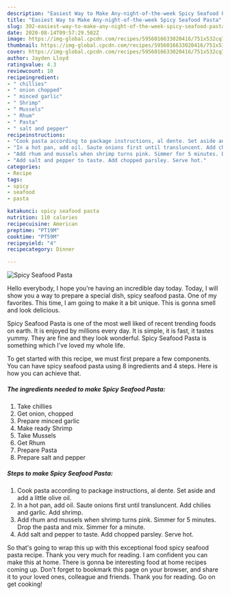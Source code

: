 ```yaml
---
description: "Easiest Way to Make Any-night-of-the-week Spicy Seafood Pasta"
title: "Easiest Way to Make Any-night-of-the-week Spicy Seafood Pasta"
slug: 392-easiest-way-to-make-any-night-of-the-week-spicy-seafood-pasta
date: 2020-08-14T09:57:29.502Z
image: https://img-global.cpcdn.com/recipes/5956016633020416/751x532cq70/spicy-seafood-pasta-recipe-main-photo.jpg
thumbnail: https://img-global.cpcdn.com/recipes/5956016633020416/751x532cq70/spicy-seafood-pasta-recipe-main-photo.jpg
cover: https://img-global.cpcdn.com/recipes/5956016633020416/751x532cq70/spicy-seafood-pasta-recipe-main-photo.jpg
author: Jayden Lloyd
ratingvalue: 4.3
reviewcount: 10
recipeingredient:
- " chillies"
- " onion chopped"
- " minced garlic"
- " Shrimp"
- " Mussels"
- " Rhum"
- " Pasta"
- " salt and pepper"
recipeinstructions:
- "Cook pasta according to package instructions, al dente. Set aside and add a little olive oil."
- "In a hot pan, add oil. Saute onions first until transluncent. Add chilies and garlic. Add shrimp."
- "Add rhum and mussels when shrimp turns pink. Simmer for 5 minutes. Drop the pasta and mix. Simmer for a minute."
- "Add salt and pepper to taste. Add chopped parsley. Serve hot."
categories:
- Recipe
tags:
- spicy
- seafood
- pasta

katakunci: spicy seafood pasta 
nutrition: 110 calories
recipecuisine: American
preptime: "PT19M"
cooktime: "PT59M"
recipeyield: "4"
recipecategory: Dinner

---
```



![Spicy Seafood Pasta](https://img-global.cpcdn.com/recipes/5956016633020416/751x532cq70/spicy-seafood-pasta-recipe-main-photo.jpg)

Hello everybody, I hope you're having an incredible day today. Today, I will show you a way to prepare a special dish, spicy seafood pasta. One of my favorites. This time, I am going to make it a bit unique. This is gonna smell and look delicious.



Spicy Seafood Pasta is one of the most well liked of recent trending foods on earth. It is enjoyed by millions every day. It is simple, it is fast, it tastes yummy. They are fine and they look wonderful. Spicy Seafood Pasta is something which I've loved my whole life.


To get started with this recipe, we must first prepare a few components. You can have spicy seafood pasta using 8 ingredients and 4 steps. Here is how you can achieve that.

<!--inarticleads1-->

##### The ingredients needed to make Spicy Seafood Pasta:

1. Take  chillies
1. Get  onion, chopped
1. Prepare  minced garlic
1. Make ready  Shrimp
1. Take  Mussels
1. Get  Rhum
1. Prepare  Pasta
1. Prepare  salt and pepper




<!--inarticleads2-->

##### Steps to make Spicy Seafood Pasta:

1. Cook pasta according to package instructions, al dente. Set aside and add a little olive oil.
1. In a hot pan, add oil. Saute onions first until transluncent. Add chilies and garlic. Add shrimp.
1. Add rhum and mussels when shrimp turns pink. Simmer for 5 minutes. Drop the pasta and mix. Simmer for a minute.
1. Add salt and pepper to taste. Add chopped parsley. Serve hot.




So that's going to wrap this up with this exceptional food spicy seafood pasta recipe. Thank you very much for reading. I am confident you can make this at home. There is gonna be interesting food at home recipes coming up. Don't forget to bookmark this page on your browser, and share it to your loved ones, colleague and friends. Thank you for reading. Go on get cooking!
